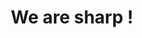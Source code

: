 ---
pid: FS115
title: We are sharp !
location_transcription: next to the paperclip
zipcode: '19131'
outside_phl: 
neighborhood: Wynnefield
age: '16'
age_range: 13-19
instagram: 
image_file_name: FS_115.jpg
proposal_transcription: Swivels work together to write something or write your name
  with your own Sharpie, ...
topic: Unity,Uplifting
topic_summary: 0, 0
type: Interactive,Space
keywords_other: 
credit: Percia
image_labels: |-
  Welcome to Philly !
  Sharpie
twitter: 
facebook: 
permalink: "/monuments/fs115/"
layout: item-page
---